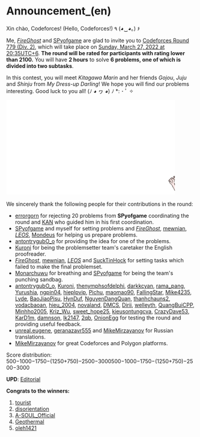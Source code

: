 # Announcement_(en)

Xin chào, Codeforces! (Hello, Codeforces!) ٩ (◕‿◕｡) ۶

Me, [_FireGhost_](https://codeforces.com/profile/_FireGhost_ "Мастер _FireGhost_") and [SPyofgame](https://codeforces.com/profile/SPyofgame "Эксперт SPyofgame") are glad to invite you to [Codeforces Round 779 (Div. 2)](https://codeforces.com/contest/1658 "Codeforces Round 779 (Div. 2)"), which will take place on [Sunday, March 27, 2022 at 20:35UTC+6](https://codeforces.com/https://www.timeanddate.com/worldclock/fixedtime.html?day=27&month=3&year=2022&hour=17&min=35&sec=0&p1=166). **The round will be rated for participants with rating lower than 2100.** You will have **2 hours** to solve **6 problems, one of which is divided into two subtasks**.

In this contest, you will meet *Kitagawa Marin* and her friends *Gojou*, *Juju* and *Shinju* from *My Dress-up Darling*! We hope you will find our problems interesting. Good luck to you all! (ﾉ ◕ ヮ ◕) ﾉ *: ･ ﾟ ✧

![](images/1a358993222bcef78eda2ce6d58edbeeba6a84c8.png)

We sincerely thank the following people for their contributions in the round:

 * [errorgorn](https://codeforces.com/profile/errorgorn "Международный гроссмейстер errorgorn") for rejecting 20 problems from **SPyofgame** coordinating the round and [KAN](https://codeforces.com/profile/KAN "Легендарный гроссмейстер KAN") who guided him in his first coordination.
* [SPyofgame](https://codeforces.com/profile/SPyofgame "Эксперт SPyofgame") and myself for setting problems and [_FireGhost_](https://codeforces.com/profile/_FireGhost_ "Мастер _FireGhost_"), [mewnian](https://codeforces.com/profile/mewnian "Эксперт mewnian"), [_LEOS_](https://codeforces.com/profile/_LEOS_ "Эксперт _LEOS_"), [Mondeus](https://codeforces.com/profile/Mondeus "Кандидат в мастера Mondeus") for helping us prepare problems.
* [antontrygubO_o](https://codeforces.com/profile/antontrygubO_o "Международный гроссмейстер antontrygubO_o") for providing the idea for one of the problems.
* [Kuroni](https://codeforces.com/profile/Kuroni "Международный гроссмейстер Kuroni") for being the problemsetter team's caretaker the English proofreader.
* [_FireGhost_](https://codeforces.com/profile/_FireGhost_ "Мастер _FireGhost_"), [mewnian](https://codeforces.com/profile/mewnian "Эксперт mewnian"), [_LEOS_](https://codeforces.com/profile/_LEOS_ "Эксперт _LEOS_") and [SuckTinHock](https://codeforces.com/profile/SuckTinHock "Эксперт SuckTinHock") for setting tasks which failed to make the final problemset.
* [Monarchuwu](https://codeforces.com/profile/Monarchuwu "Мастер Monarchuwu") for breathing and [SPyofgame](https://codeforces.com/profile/SPyofgame "Эксперт SPyofgame") for being the team's punching sandbag.
* [antontrygubO_o](https://codeforces.com/profile/antontrygubO_o "Международный гроссмейстер antontrygubO_o"), [Kuroni](https://codeforces.com/profile/Kuroni "Международный гроссмейстер Kuroni"), [thenymphsofdelphi](https://codeforces.com/profile/thenymphsofdelphi "Международный гроссмейстер thenymphsofdelphi"), [darkkcyan](https://codeforces.com/profile/darkkcyan "Гроссмейстер darkkcyan"), [rama_pang](https://codeforces.com/profile/rama_pang "Гроссмейстер rama_pang"), [Yurushia](https://codeforces.com/profile/Yurushia "Гроссмейстер Yurushia"), [ngpin04](https://codeforces.com/profile/ngpin04 "Мастер ngpin04"), [hieplpvip](https://codeforces.com/profile/hieplpvip "Международный мастер hieplpvip"), [Pichu](https://codeforces.com/profile/Pichu "Мастер Pichu"), [maomao90](https://codeforces.com/profile/maomao90 "Мастер maomao90"), [FallingStar](https://codeforces.com/profile/FallingStar "Мастер FallingStar"), [Mike4235](https://codeforces.com/profile/Mike4235 "Мастер Mike4235"), [Lyde](https://codeforces.com/profile/Lyde "Мастер Lyde"), [BaoJiaoPisu](https://codeforces.com/profile/BaoJiaoPisu "Мастер BaoJiaoPisu"), [HynDuf](https://codeforces.com/profile/HynDuf "Мастер HynDuf"), [NguyenDangQuan](https://codeforces.com/profile/NguyenDangQuan "Кандидат в мастера NguyenDangQuan"), [thanhchauns2](https://codeforces.com/profile/thanhchauns2 "Кандидат в мастера thanhchauns2"), [vodacbaoan](https://codeforces.com/profile/vodacbaoan "Кандидат в мастера vodacbaoan"), [hieu_2004](https://codeforces.com/profile/hieu_2004 "Кандидат в мастера hieu_2004"), [novaland](https://codeforces.com/profile/novaland "Эксперт novaland"), [DMCS](https://codeforces.com/profile/DMCS "Эксперт DMCS"), [Dirii](https://codeforces.com/profile/Dirii "Эксперт Dirii"), [welleyth](https://codeforces.com/profile/welleyth "Эксперт welleyth"), [QuangBuiCPP](https://codeforces.com/profile/QuangBuiCPP "Эксперт QuangBuiCPP"), [Minhho2005](https://codeforces.com/profile/Minhho2005 "Эксперт Minhho2005"), [Kriz_Wu](https://codeforces.com/profile/Kriz_Wu "Эксперт Kriz_Wu"), [sweet_hope25](https://codeforces.com/profile/sweet_hope25 "Эксперт sweet_hope25"), [kieusontungcva](https://codeforces.com/profile/kieusontungcva "Эксперт kieusontungcva"), [CrazyDave53](https://codeforces.com/profile/CrazyDave53 "Эксперт CrazyDave53"), [KarD1m](https://codeforces.com/profile/KarD1m "Специалист KarD1m"), [damnson](https://codeforces.com/profile/damnson "Специалист damnson"), [lk2147](https://codeforces.com/profile/lk2147 "Новичок lk2147"), [2qb](https://codeforces.com/profile/2qb "Новичок 2qb"), [OnionEgg](https://codeforces.com/profile/OnionEgg "Новичок OnionEgg") for testing the round and providing useful feedback.
* [unreal.eugene](https://codeforces.com/profile/unreal.eugene "Кандидат в мастера unreal.eugene"), [geranazavr555](https://codeforces.com/profile/geranazavr555 "Штаб, geranazavr555") and [MikeMirzayanov](https://codeforces.com/profile/MikeMirzayanov "Штаб, MikeMirzayanov") for Russian translations.
* [MikeMirzayanov](https://codeforces.com/profile/MikeMirzayanov "Штаб, MikeMirzayanov") for great Codeforces and Polygon platforms.

Score distribution: 500−1000−1750−(1250+750)−2500−3000500−1000−1750−(1250+750)−2500−3000

**UPD**: [Editorial](Tutorial_(en).md)

**Congrats to the winners:**

 1. [tourist](https://codeforces.com/profile/tourist "Легендарный гроссмейстер tourist")
2. [disorientation](https://codeforces.com/profile/disorientation "Международный гроссмейстер disorientation")
3. [A-SOUL_Official](https://codeforces.com/profile/A-SOUL_Official "Специалист A-SOUL_Official")
4. [Geothermal](https://codeforces.com/profile/Geothermal "Международный гроссмейстер Geothermal")
5. [oleh1421](https://codeforces.com/profile/oleh1421 "Международный гроссмейстер oleh1421")
